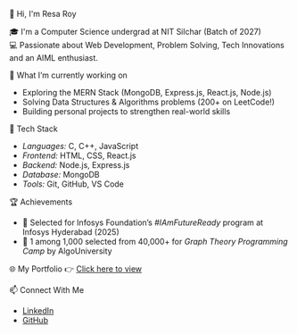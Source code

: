  👋 Hi, I'm Resa Roy

🎓 I'm a Computer Science undergrad at NIT Silchar (Batch of 2027)  
💻 Passionate about Web Development, Problem Solving, Tech Innovations and an AIML enthusiast.

 🚀 What I’m currently working on
- Exploring the MERN Stack (MongoDB, Express.js, React.js, Node.js)
- Solving Data Structures & Algorithms problems (200+ on LeetCode!)
- Building personal projects to strengthen real-world skills

 🔧 Tech Stack
- *Languages:* C, C++, JavaScript
- *Frontend:* HTML, CSS, React.js
- *Backend:* Node.js, Express.js
- *Database:* MongoDB
- *Tools:* Git, GitHub, VS Code

🏆 Achievements
- 📍 Selected for Infosys Foundation’s *#IAmFutureReady* program at Infosys Hyderabad (2025)
- 📍 1 among 1,000 selected from 40,000+ for *Graph Theory Programming Camp* by AlgoUniversity

 🌐 My Portfolio
👉 [Click here to view](https://rroy1098.github.io/Portfolio/)

 📫 Connect With Me
- [LinkedIn](https://www.linkedin.com/in/resa-roy-8a2326325/)
- [GitHub](https://github.com/RRoy1098)

